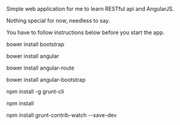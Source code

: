 Simple web application for me to learn RESTful api and AngularJS.

Nothing special for now, needless to say.

You have to follow instructions below before you start the app.

bower install bootstrap

bower install angular

bower install angular-route

bower install angular-bootstrap

npm install -g grunt-cli

npm install

npm install grunt-contrib-watch --save-dev
